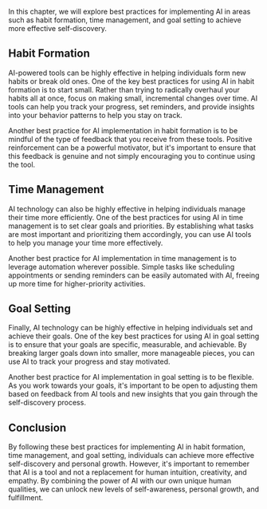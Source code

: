 
In this chapter, we will explore best practices for implementing AI in areas such as habit formation, time management, and goal setting to achieve more effective self-discovery.

Habit Formation
---------------

AI-powered tools can be highly effective in helping individuals form new habits or break old ones. One of the key best practices for using AI in habit formation is to start small. Rather than trying to radically overhaul your habits all at once, focus on making small, incremental changes over time. AI tools can help you track your progress, set reminders, and provide insights into your behavior patterns to help you stay on track.

Another best practice for AI implementation in habit formation is to be mindful of the type of feedback that you receive from these tools. Positive reinforcement can be a powerful motivator, but it's important to ensure that this feedback is genuine and not simply encouraging you to continue using the tool.

Time Management
---------------

AI technology can also be highly effective in helping individuals manage their time more efficiently. One of the best practices for using AI in time management is to set clear goals and priorities. By establishing what tasks are most important and prioritizing them accordingly, you can use AI tools to help you manage your time more effectively.

Another best practice for AI implementation in time management is to leverage automation wherever possible. Simple tasks like scheduling appointments or sending reminders can be easily automated with AI, freeing up more time for higher-priority activities.

Goal Setting
------------

Finally, AI technology can be highly effective in helping individuals set and achieve their goals. One of the key best practices for using AI in goal setting is to ensure that your goals are specific, measurable, and achievable. By breaking larger goals down into smaller, more manageable pieces, you can use AI to track your progress and stay motivated.

Another best practice for AI implementation in goal setting is to be flexible. As you work towards your goals, it's important to be open to adjusting them based on feedback from AI tools and new insights that you gain through the self-discovery process.

Conclusion
----------

By following these best practices for implementing AI in habit formation, time management, and goal setting, individuals can achieve more effective self-discovery and personal growth. However, it's important to remember that AI is a tool and not a replacement for human intuition, creativity, and empathy. By combining the power of AI with our own unique human qualities, we can unlock new levels of self-awareness, personal growth, and fulfillment.
